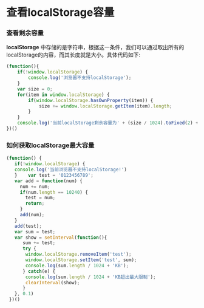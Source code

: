 # 查看localStorage容量

### 查看剩余容量

**localStorage** 中存储的是字符串，根据这一条件，我们可以通过取出所有的localStorage的内容，而其长度就是大小。具体代码如下:

```javascript
(function(){
    if(!window.localStorage) {
        console.log('浏览器不支持localStorage');
    }
    var size = 0;
    for(item in window.localStorage) {
        if(window.localStorage.hasOwnProperty(item)) {
            size += window.localStorage.getItem(item).length;
        }
    }
    console.log('当前localStorage剩余容量为' + (size / 1024).toFixed(2) + 'KB');
})()
```

### 如何获取localStorage最大容量

```javascript
(function() {
   if(!window.localStorage) {
   console.log('当前浏览器不支持localStorage!')
   }    var test = '0123456789';
   var add = function(num) {
     num += num;
     if(num.length == 10240) {
       test = num;
       return;
     }
     add(num);
   }
   add(test);
   var sum = test;
   var show = setInterval(function(){
      sum += test;
      try {
       window.localStorage.removeItem('test');
       window.localStorage.setItem('test', sum);
       console.log(sum.length / 1024 + 'KB');
      } catch(e) {
       console.log(sum.length / 1024 + 'KB超出最大限制');
       clearInterval(show);
      }
   }, 0.1)
 })()
```

